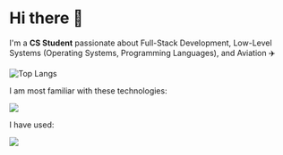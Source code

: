 <div align="left">
<!--   
  <img src="https://your-banner-image.com" alt="Banner" width="100%" /> 
  ![GitHub stats](https://github-readme-stats.vercel.app/api?username=theplaceincan&show_icons=true&theme=tokyonight) 
  [![Typing SVG](https://readme-typing-svg.herokuapp.com?lines=Full-Stack+Developer;Operating+Systems+Explorer;Aviation+Enthusiast)](https://git.io/typing-svg)
  -->

  # Hi there 👋  
  I'm a **CS Student** passionate about Full-Stack Development, Low-Level Systems (Operating Systems, Programming Languages), and Aviation ✈️  

  ![Top Langs](https://github-readme-stats.vercel.app/api/top-langs/?username=theplaceincan&hide=vue,css,makefile&layout=compact&theme=tokyonight)
  <p>I am most familiar with these technologies:</p>
  <p align="left">
    <a href="">
      <img src="https://skillicons.dev/icons?i=cpp,js,ts,py,vue,next,nodejs,git" />
    </a>
  </p>
  <p>I have used:</p>
  <p align="left">
    <a href="">
      <img src="https://skillicons.dev/icons?i=c,java,rust,aws,react-native,react" />
    </a>
  </p>

</div>
